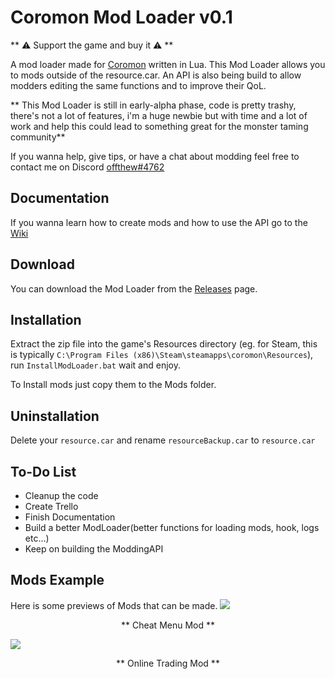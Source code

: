 # Coromon Mod Loader v0.1
** ⚠️ Support the game and buy it ⚠️ **

A mod loader made for [Coromon](https://www.coromon.com/) written in Lua. This Mod Loader allows you to mods outside of the resource.car. An API is also being build to allow modders editing the same functions and to improve their QoL.

** This Mod Loader is still in early-alpha phase, code is pretty trashy, there's not a lot of features, i'm a huge newbie but with time and a lot of work and help this could lead to something great for the monster taming community**

If you wanna help, give tips, or have a chat about modding feel free to contact me on Discord [offthew#4762](https://discordapp.com/users/798277308854960148/)
## Documentation

If you wanna learn how to create mods and how to use the API go to the [Wiki](https://github.com/offthew/Coromodloader/wiki)

## Download

You can download the Mod Loader from the [Releases](https://github.com/offthew/Coromodloader/releases) page.

## Installation

Extract the zip file into the game's Resources directory (eg. for Steam, this is typically `C:\Program Files (x86)\Steam\steamapps\coromon\Resources`), run `InstallModLoader.bat` wait and enjoy.

To Install mods just copy them to the Mods folder.
## Uninstallation

Delete your `resource.car` and rename `resourceBackup.car` to `resource.car`

## To-Do List
- Cleanup the code
- Create Trello
- Finish Documentation
- Build a better ModLoader(better functions for loading mods, hook, logs etc...)
- Keep on building the ModdingAPI
## Mods Example

Here is some previews of Mods that can be made.
<img src="https://i.imgur.com/fLm9PCF.gif"/>
<p align = "center">
** Cheat Menu Mod **
</p>
<img src="https://i.imgur.com/c4acyOo.gif"/>
<p align = "center">
** Online Trading Mod **
</p>